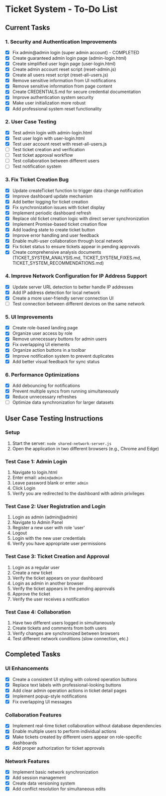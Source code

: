 # Ticket System - To-Do List

## Current Tasks

### 1. Security and Authentication Improvements
- [x] Fix admin@admin login (super admin account) - COMPLETED
- [x] Create guaranteed admin login page (admin-login.html)
- [x] Create simplified user login page (user-login.html)
- [x] Create admin account reset script (reset-admin.js)
- [x] Create all users reset script (reset-all-users.js)
- [x] Remove sensitive information from UI notifications
- [x] Remove sensitive information from page content
- [x] Create CREDENTIALS.md for secure credential documentation
- [x] Improve authentication system security
- [x] Make user initialization more robust
- [x] Add professional system reset functionality

### 2. User Case Testing
- [x] Test admin login with admin-login.html
- [x] Test user login with user-login.html
- [x] Test user account reset with reset-all-users.js
- [ ] Test ticket creation and verification
- [ ] Test ticket approval workflow
- [ ] Test collaboration between different users
- [ ] Test notification system

### 3. Fix Ticket Creation Bug
- [x] Update createTicket function to trigger data change notification
- [x] Improve dashboard update mechanism
- [x] Add better logging for ticket creation
- [x] Fix synchronization issues with ticket display
- [x] Implement periodic dashboard refresh
- [x] Replace old ticket creation logic with direct server synchronization
- [x] Implement Promise-based ticket creation flow
- [x] Add loading state to create ticket button
- [x] Improve error handling and user feedback
- [x] Enable multi-user collaboration through local network
- [x] Fix ticket status to ensure tickets appear in pending approvals
- [x] Create comprehensive analysis documents (TICKET_SYSTEM_ANALYSIS.md, TICKET_SYSTEM_FIXES.md, TICKET_SYSTEM_RECOMMENDATIONS.md)

### 4. Improve Network Configuration for IP Address Support
- [x] Update server URL detection to better handle IP addresses
- [x] Add IP address detection for local network
- [x] Create a more user-friendly server connection UI
- [ ] Test connection between different devices on the same network

### 5. UI Improvements
- [x] Create role-based landing page
- [x] Organize user access by role
- [x] Remove unnecessary buttons for admin users
- [x] Fix overlapping UI elements
- [x] Organize action buttons in a toolbar
- [x] Improve notification system to prevent duplicates
- [x] Add better visual feedback for sync status

### 6. Performance Optimizations
- [x] Add debouncing for notifications
- [x] Prevent multiple syncs from running simultaneously
- [x] Reduce unnecessary refreshes
- [ ] Optimize data synchronization for larger datasets

## User Case Testing Instructions

### Setup
1. Start the server: `node shared-network-server.js`
2. Open the application in two different browsers (e.g., Chrome and Edge)

### Test Case 1: Admin Login
1. Navigate to login.html
2. Enter email: `admin@admin`
3. Leave password blank or enter `admin`
4. Click Login
5. Verify you are redirected to the dashboard with admin privileges

### Test Case 2: User Registration and Login
1. Login as admin (admin@admin)
2. Navigate to Admin Panel
3. Register a new user with role 'user'
4. Logout
5. Login with the new user credentials
6. Verify you have appropriate user permissions

### Test Case 3: Ticket Creation and Approval
1. Login as a regular user
2. Create a new ticket
3. Verify the ticket appears on your dashboard
4. Login as admin in another browser
5. Verify the ticket appears in the pending approvals
6. Approve the ticket
7. Verify the user receives a notification

### Test Case 4: Collaboration
1. Have two different users logged in simultaneously
2. Create tickets and comments from both users
3. Verify changes are synchronized between browsers
4. Test different network conditions (slow connection, etc.)

## Completed Tasks

### UI Enhancements
- [x] Create a consistent UI styling with colored operation buttons
- [x] Replace text labels with professional-looking buttons
- [x] Add clear admin operation actions in ticket detail pages
- [x] Implement popup-style notifications
- [x] Fix overlapping UI messages

### Collaboration Features
- [x] Implement real-time ticket collaboration without database dependencies
- [x] Enable multiple users to perform individual actions
- [x] Make tickets created by different users appear on role-specific dashboards
- [x] Add proper authorization for ticket approvals

### Network Features
- [x] Implement basic network synchronization
- [x] Add session management
- [x] Create data versioning system
- [x] Add conflict resolution for simultaneous edits
